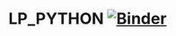 # LP_PYTHON [![Binder](https://mybinder.org/badge_logo.svg)](https://mybinder.org/v2/gh/laurentslm/LP_PYTHON/blob/main/Python_intro1_variables_fonctions.ipynb/main?filepath=Python_intro1_variables_fonctions.ipynb)
